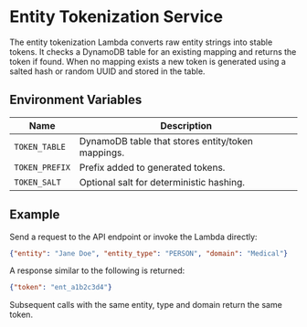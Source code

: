# Entity Tokenization Service

The entity tokenization Lambda converts raw entity strings into stable tokens. It
checks a DynamoDB table for an existing mapping and returns the token if found.
When no mapping exists a new token is generated using a salted hash or random
UUID and stored in the table.

## Environment Variables

| Name | Description |
| ---- | ----------- |
| `TOKEN_TABLE` | DynamoDB table that stores entity/token mappings. |
| `TOKEN_PREFIX` | Prefix added to generated tokens. |
| `TOKEN_SALT` | Optional salt for deterministic hashing. |

## Example

Send a request to the API endpoint or invoke the Lambda directly:

```json
{"entity": "Jane Doe", "entity_type": "PERSON", "domain": "Medical"}
```

A response similar to the following is returned:

```json
{"token": "ent_a1b2c3d4"}
```

Subsequent calls with the same entity, type and domain return the same token.
